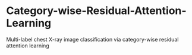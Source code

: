 # Category-wise-Residual-Attention-Learning
Multi-label chest X-ray image classification via category-wise residual attention learning

